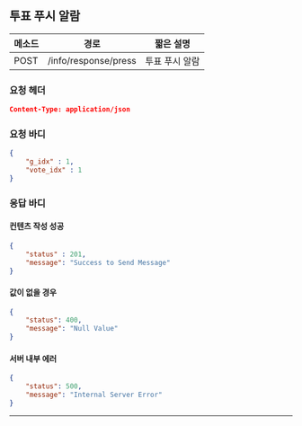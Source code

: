 ## 투표 푸시 알람

| 메소드 | 경로                 | 짧은 설명      |
| ------ | -------------------- | -------------- |
| POST   | /info/response/press | 투표 푸시 알람 |

### 요청 헤더

```json
Content-Type: application/json
```

### 요청 바디

```json
{
    "g_idx" : 1,
    "vote_idx" : 1
}
```

### 응답 바디

#### 컨텐츠 작성 성공

```json
{
    "status" : 201,
    "message": "Success to Send Message"
}
```

#### 값이 없을 경우

```json
{
    "status": 400,
    "message": "Null Value"
}
```

#### 서버 내부 에러

```json
{
    "status": 500,
    "message": "Internal Server Error"
}
```
------